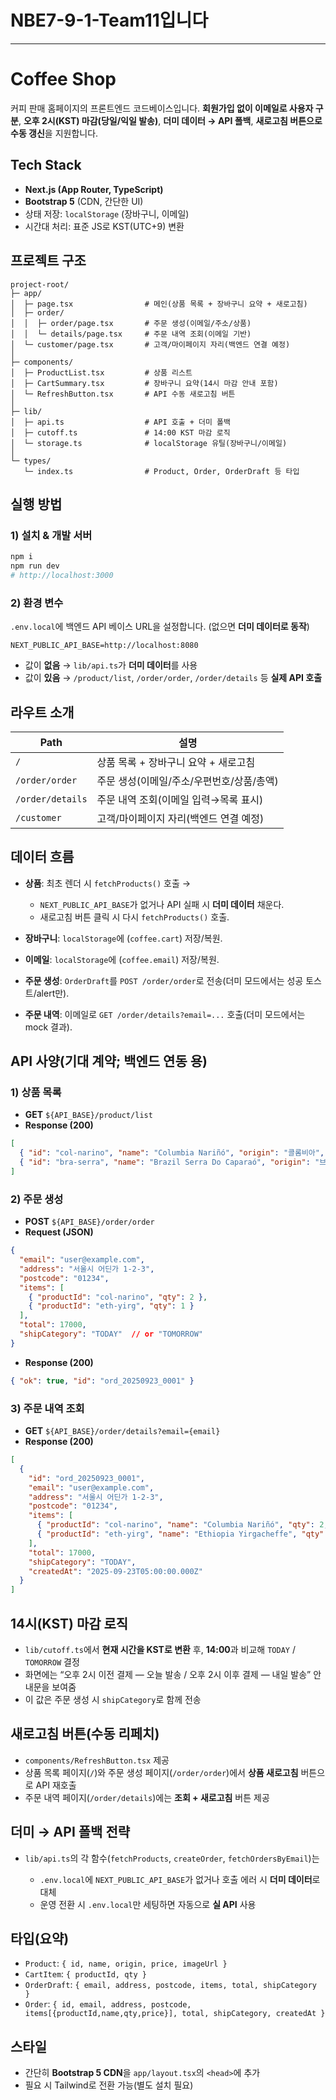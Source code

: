 # NBE7-9-1-Team11입니다


---

# Coffee Shop

커피 판매 홈페이지의 프론트엔드 코드베이스입니다.
**회원가입 없이 이메일로 사용자 구분**, **오후 2시(KST) 마감(당일/익일 발송)**, **더미 데이터 → API 폴백**, **새로고침 버튼으로 수동 갱신**을 지원합니다.

## Tech Stack

* **Next.js (App Router, TypeScript)**
* **Bootstrap 5** (CDN, 간단한 UI)
* 상태 저장: `localStorage` (장바구니, 이메일)
* 시간대 처리: 표준 JS로 KST(UTC+9) 변환

## 프로젝트 구조

```
project-root/
├─ app/
│  ├─ page.tsx                # 메인(상품 목록 + 장바구니 요약 + 새로고침)
│  ├─ order/
│  │  ├─ order/page.tsx       # 주문 생성(이메일/주소/상품)
│  │  └─ details/page.tsx     # 주문 내역 조회(이메일 기반)
│  └─ customer/page.tsx       # 고객/마이페이지 자리(백엔드 연결 예정)
│
├─ components/
│  ├─ ProductList.tsx         # 상품 리스트
│  ├─ CartSummary.tsx         # 장바구니 요약(14시 마감 안내 포함)
│  └─ RefreshButton.tsx       # API 수동 새로고침 버튼
│
├─ lib/
│  ├─ api.ts                  # API 호출 + 더미 폴백
│  ├─ cutoff.ts               # 14:00 KST 마감 로직
│  └─ storage.ts              # localStorage 유틸(장바구니/이메일)
│
└─ types/
   └─ index.ts                # Product, Order, OrderDraft 등 타입
```

## 실행 방법

### 1) 설치 & 개발 서버

```bash
npm i
npm run dev
# http://localhost:3000
```

### 2) 환경 변수

`.env.local`에 백엔드 API 베이스 URL을 설정합니다. (없으면 **더미 데이터로 동작**)

```env
NEXT_PUBLIC_API_BASE=http://localhost:8080
```

* 값이 **없음** → `lib/api.ts`가 **더미 데이터**를 사용
* 값이 **있음** → `/product/list`, `/order/order`, `/order/details` 등 **실제 API 호출**

## 라우트 소개

| Path             | 설명                       |
| ---------------- | ------------------------ |
| `/`              | 상품 목록 + 장바구니 요약 + 새로고침   |
| `/order/order`   | 주문 생성(이메일/주소/우편번호/상품/총액) |
| `/order/details` | 주문 내역 조회(이메일 입력→목록 표시)   |
| `/customer`      | 고객/마이페이지 자리(백엔드 연결 예정)   |

## 데이터 흐름

* **상품**: 최초 렌더 시 `fetchProducts()` 호출 →

  * `NEXT_PUBLIC_API_BASE`가 없거나 API 실패 시 **더미 데이터** 채운다.
  * 새로고침 버튼 클릭 시 다시 `fetchProducts()` 호출.
* **장바구니**: `localStorage`에 (`coffee.cart`) 저장/복원.
* **이메일**: `localStorage`에 (`coffee.email`) 저장/복원.
* **주문 생성**: `OrderDraft`를 `POST /order/order`로 전송(더미 모드에서는 성공 토스트/alert만).
* **주문 내역**: 이메일로 `GET /order/details?email=...` 호출(더미 모드에서는 mock 결과).

## API 사양(기대 계약; 백엔드 연동 용)

### 1) 상품 목록

* **GET** `${API_BASE}/product/list`
* **Response (200)**

```json
[
  { "id": "col-narino", "name": "Columbia Nariñó", "origin": "콜롬비아", "price": 5000, "imageUrl": "https://..." },
  { "id": "bra-serra", "name": "Brazil Serra Do Caparaó", "origin": "브라질", "price": 6000, "imageUrl": "https://..." }
]
```

### 2) 주문 생성

* **POST** `${API_BASE}/order/order`
* **Request (JSON)**

```json
{
  "email": "user@example.com",
  "address": "서울시 어딘가 1-2-3",
  "postcode": "01234",
  "items": [
    { "productId": "col-narino", "qty": 2 },
    { "productId": "eth-yirg", "qty": 1 }
  ],
  "total": 17000,
  "shipCategory": "TODAY"  // or "TOMORROW"
}
```

* **Response (200)**

```json
{ "ok": true, "id": "ord_20250923_0001" }
```

### 3) 주문 내역 조회

* **GET** `${API_BASE}/order/details?email={email}`
* **Response (200)**

```json
[
  {
    "id": "ord_20250923_0001",
    "email": "user@example.com",
    "address": "서울시 어딘가 1-2-3",
    "postcode": "01234",
    "items": [
      { "productId": "col-narino", "name": "Columbia Nariñó", "qty": 2, "price": 5000 },
      { "productId": "eth-yirg", "name": "Ethiopia Yirgacheffe", "qty": 1, "price": 7000 }
    ],
    "total": 17000,
    "shipCategory": "TODAY",
    "createdAt": "2025-09-23T05:00:00.000Z"
  }
]
```

## 14시(KST) 마감 로직

* `lib/cutoff.ts`에서 **현재 시간을 KST로 변환** 후, **14:00**과 비교해 `TODAY` / `TOMORROW` 결정
* 화면에는 “오후 2시 이전 결제 — 오늘 발송 / 오후 2시 이후 결제 — 내일 발송” 안내문을 보여줌
* 이 값은 주문 생성 시 `shipCategory`로 함께 전송

## 새로고침 버튼(수동 리페치)

* `components/RefreshButton.tsx` 제공
* 상품 목록 페이지(`/`)와 주문 생성 페이지(`/order/order`)에서 **상품 새로고침** 버튼으로 API 재호출
* 주문 내역 페이지(`/order/details`)에는 **조회 + 새로고침** 버튼 제공

## 더미 → API 폴백 전략

* `lib/api.ts`의 각 함수(`fetchProducts`, `createOrder`, `fetchOrdersByEmail`)는

  * `.env.local`에 `NEXT_PUBLIC_API_BASE`가 없거나 호출 에러 시 **더미 데이터**로 대체
  * 운영 전환 시 `.env.local`만 세팅하면 자동으로 **실 API** 사용

## 타입(요약)

* `Product`: `{ id, name, origin, price, imageUrl }`
* `CartItem`: `{ productId, qty }`
* `OrderDraft`: `{ email, address, postcode, items, total, shipCategory }`
* `Order`: `{ id, email, address, postcode, items[{productId,name,qty,price}], total, shipCategory, createdAt }`

## 스타일

* 간단히 **Bootstrap 5 CDN**을 `app/layout.tsx`의 `<head>`에 추가
* 필요 시 Tailwind로 전환 가능(별도 설치 필요)
